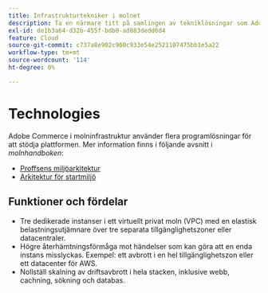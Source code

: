 ```yaml
---
title: Infrastrukturtekniker i molnet
description: Ta en närmare titt på samlingen av tekniklösningar som Adobe använder för Adobe Commerce i molninfrastruktur.
exl-id: de1b3a64-d32b-455f-bdb0-ad883dedd6d4
feature: Cloud
source-git-commit: c737a8e902c960c933e54e2521107475bb1e5a22
workflow-type: tm+mt
source-wordcount: '114'
ht-degree: 0%

---
```



# Technologies

Adobe Commerce i molninfrastruktur använder flera programlösningar för att stödja plattformen. Mer information finns i följande avsnitt i _molnhandboken_:

- [Proffsens miljöarkitektur](https://experienceleague.adobe.com/docs/commerce-cloud-service/user-guide/architecture/pro-architecture.html#production-technology-stack)
- [Arkitektur för startmiljö](https://experienceleague.adobe.com/docs/commerce-cloud-service/user-guide/architecture/starter-architecture.html#production-and-staging-technology-stack)

## Funktioner och fördelar

- Tre dedikerade instanser i ett virtuellt privat moln (VPC) med en elastisk belastningsutjämnare över tre separata tillgänglighetszoner eller datacentraler.
- Högre återhämtningsförmåga mot händelser som kan göra att en enda instans misslyckas. Exempel: ett avbrott i en hel tillgänglighetszon eller ett datacenter för AWS.
- Nollställ skalning av driftsavbrott i hela stacken, inklusive webb, cachning, sökning och databas.
